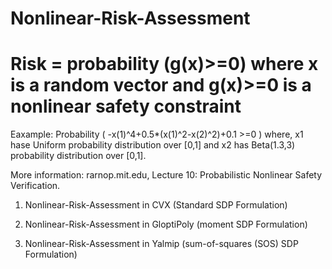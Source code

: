 # Nonlinear-Risk-Assessment

# Risk = probability (g(x)>=0)  where x is a random vector and g(x)>=0 is a nonlinear safety constraint

Eaxample:  Probability ( -x(1)^4+0.5*(x(1)^2-x(2)^2)+0.1 >=0 ) 
where, x1 hase Uniform probability distribution over [0,1] and x2 has Beta(1.3,3) probability distribution over [0,1].

More information: rarnop.mit.edu, Lecture 10: Probabilistic Nonlinear Safety Verification.

1) Nonlinear-Risk-Assessment in CVX (Standard SDP Formulation)

2) Nonlinear-Risk-Assessment in GloptiPoly (moment SDP Formulation)

3) Nonlinear-Risk-Assessment in Yalmip (sum-of-squares (SOS) SDP Formulation)
